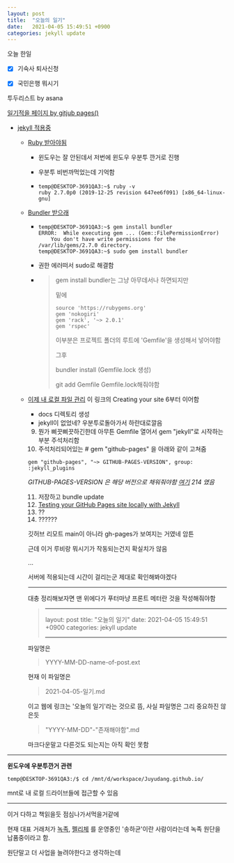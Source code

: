 ```yaml
---
layout: post
title:  "오늘의 일기"
date:   2021-04-05 15:49:51 +0900
categories: jekyll update
---
```

오늘 한일



- [x] 기숙사 퇴사신청

- [x] 국민은행 뭐시기

투두리스트 by asana



[일기적을 페이지 by gitjub pages()](https://docs.github.com/en/pages)

- [jekyll 적용중](https://docs.github.com/en/pages/setting-up-a-github-pages-site-with-jekyll)

  - [Ruby 받아야됨](https://www.ruby-lang.org/en/documentation/installation/#package-management-systems)

    - 윈도우는 잘 안된데서 저번에 윈도우 우분투 깐거로 진행

    - 우분투 비번까먹었는데 기억함

    - ```ubuntu
      temp@DESKTOP-3691QA3:~$ ruby -v
      ruby 2.7.0p0 (2019-12-25 revision 647ee6f091) [x86_64-linux-gnu]
      ```

  - [Bundler 받으래](https://bundler.io/)

    - ```ubuntu
      temp@DESKTOP-3691QA3:~$ gem install bundler
      ERROR:  While executing gem ... (Gem::FilePermissionError)
          You don't have write permissions for the /var/lib/gems/2.7.0 directory.
      temp@DESKTOP-3691QA3:~$ sudo gem install bundler
      ```

    - 권한 에러떠서 sudo로 해결함

    - > gem install bundler는 그냥 아무데서나 하면되지만
      >
      > 밑에
      >
      > ```shell
      > source 'https://rubygems.org'
      > gem 'nokogiri'
      > gem 'rack', '~> 2.0.1'
      > gem 'rspec'
      > ```
      >
      > 이부분은 프로젝트 폴더의 루트에 'Gemfile'을 생성해서 넣어야함
      >
      > 그후
      >
      > bundler install (Gemfile.lock 생성)
      >
      > git add Gemfile Gemfile.lock해줘야함

  - [이제 내 로컬 파일 관리](https://docs.github.com/en/pages/setting-up-a-github-pages-site-with-jekyll/creating-a-github-pages-site-with-jekyll) 이 링크의 Creating your site 6부터 이어함

    - docs 디렉토리 생성
    - jekyll이 없었네? 우분투로돌아가서 하란대로깔음

    9. 뭔가 삐끗삐끗하긴한데 아무튼 Gemfile 열어서 gem "jekyll"로 시작하는 부분 주석처리함
    10. 주석처리되어있는 \# gem "github-pages" 을 아래와 같이 고쳐줌

    ```shell
    gem "github-pages", "~> GITHUB-PAGES-VERSION", group: :jekyll_plugins
    ```

    *GITHUB-PAGES-VERSION 은 해당 버전으로 채워줘야함 [여기](https://pages.github.com/versions/) 214 였음*

    11. 저장하고 bundle update
    12. [Testing your GitHub Pages site locally with Jekyll](https://docs.github.com/en/articles/testing-your-github-pages-site-locally-with-jekyll)
    13. ??
    14. ??????

    깃허브 리모트 main이 아니라 gh-pages가 보여지는 거였네 암튼

    근데 이거 루비랑 뭐시기가 작동되는건지 확실치가 않음

    ...
    
    서버에 적용되는데 시간이 걸리는군 제대로 확인해봐야겠다

    ---
    대충 정리해보자면
    맨 위에다가 푸터마냥 프론트 메터란 것을 작성해줘야함
    
    > ---
    >
    > layout: post
    > title:  "오늘의 일기"
    > date:   2021-04-05 15:49:51 +0900
    > categories: jekyll update
    >
    > ---
    
    파일명은
    
    >  YYYY-MM-DD-name-of-post.ext
    
    현재 이 파일명은
    
    > 2021-04-05-일기.md
    
    이고 웹에 링크는 '오늘의 일기'라는 것으로 뜸, 사실 파일명은 그리 중요하진 않은듯
    
    > "YYYY-MM-DD"-"존재해야함".md
    
    마크다운말고 다른것도 되는지는 아직 확인 못함
    
    

---

**윈도우에 우분투깐거 관련**

```ubuntu
temp@DESKTOP-3691QA3:/$ cd /mnt/d/workspace/Juyudang.github.io/
```

mnt로 내 로컬 드라이브들에 접근할 수 있음

---

이거 다하고 책읽을듯 점심나가서먹을거같에

현재 대표 거래처가 [녹족](http://www.nokjok.co.kr/), [펠리체](http://felicemall.com/) 를 운영중인 '송하균'이란 사람이라는데
녹족 원단을 납품중이라고 함.

원단말고 더 사업을 늘려야한다고 생각하는데